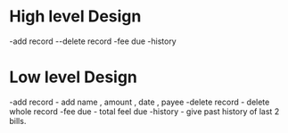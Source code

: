 # High level Design 
   -add record
   --delete record
   -fee due
   -history
  
# Low level Design
   -add record - add name , amount , date , payee
   -delete record - delete whole record
   -fee due - total feel due
   -history - give past history of last 2 bills.
